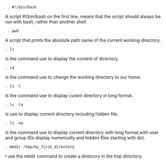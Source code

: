      . #!/bin/bash
 A script  #!/bin/bash on the first line,  means that the script should always be run with bash, rather than another shell.

     . pwd
 A script that prints the absolute path name of the current working directory.

    . ls
Is the command use to display the content of directory.

    . cd
Is the command use to change the working directory to our home.

    . ls -l
Is the command use to display curent directory in long format.

    . ls -la
Is use to display current directory including hidden file.

    . ls -na
Is the command use to display current directory with long format,with user and group IDs display numerically and hidden files starting with dot.

    . mkdir /tmp/my_first_directory 
I use the mkdir command to create a diretcory in the tmp directory.
